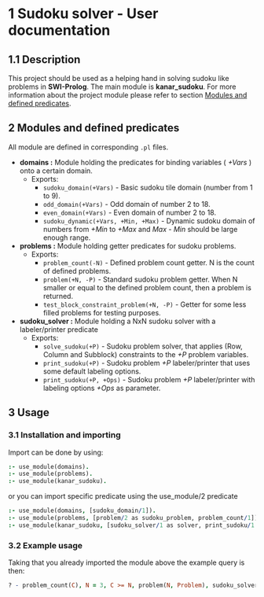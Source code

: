 # 1 **Sudoku solver - User documentation**

## 1.1 Description

This project should be used as a helping hand in solving sudoku like problems in **SWI-Prolog**. The main module is **kanar_sudoku**. For more information about the project module please refer to section [Modules and defined predicates](#2-modules-and-defined-predicates).


## 2 Modules and defined predicates

All module are defined in corresponding `.pl` files.

 - **domains :** Module holding the predicates for binding variables  ( *+Vars* ) onto a certain domain.
   - Exports: 
     - `sudoku_domain(+Vars)` - Basic sudoku tile domain (number from 1 to 9).
     - `odd_domain(+Vars)` - Odd domain of number 2 to 18.
     - `even_domain(+Vars)` - Even domain of number 2 to 18. 
     - `sudoku_dynamic(+Vars, +Min, +Max)` - Dynamic sudoku domain of numbers from *+Min* to *+Max* and *Max - Min* should be large enough range.
 - **problems :** Module holding getter predicates for sudoku problems.
   - Exports: 
     - `problem_count(-N)` - Defined problem count getter. N is the count of defined problems.
     - `problem(+N, -P)` - Standard sudoku problem getter. When N smaller or equal to the defined problem count, then a problem is returned.
     - `test_block_constraint_problem(+N, -P)` - Getter for some less filled problems for testing purposes.
 - **sudoku_solver :** Module holding a NxN sudoku solver with a labeler/printer predicate
   - Exports:
     - `solve_sudoku(+P)` - Sudoku problem solver, that applies (Row, Column and Subblock) constraints to the *+P* problem variables.
     - `print_sudoku(+P)` - Sudoku problem *+P* labeler/printer that uses some default labeling options.
     - `print_sudoku(+P, +Ops)` - Sudoku problem *+P* labeler/printer with labeling options *+Ops* as parameter.

## 3 Usage

### 3.1 Installation and importing

Import can be done by using:

```Prolog
:- use_module(domains).
:- use_module(problems).
:- use_module(kanar_sudoku).
```

or you can import specific predicate using the use_module/2 predicate

```Prolog
:- use_module(domains, [sudoku_domain/1]).
:- use_module(problems, [problem/2 as sudoku_problem, problem_count/1]).
:- use_module(kanar_sudoku, [sudoku_solver/1 as solver, print_sudoku/1 as printer]).
```
### 3.2 Example usage

Taking that you already imported the module above the example query is then:

```Prolog
? - problem_count(C), N = 3, C >= N, problem(N, Problem), sudoku_solver(Problem), print_sudoku(Problem).
```


